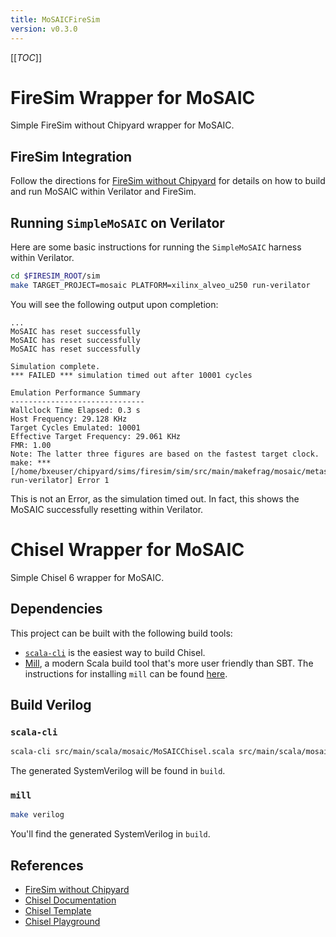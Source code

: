```yaml
---
title: MoSAICFireSim
version: v0.3.0
---
```


[[_TOC_]]

# FireSim Wrapper for MoSAIC

Simple FireSim without Chipyard wrapper for MoSAIC.

## FireSim Integration

<!-- To integrate the Chisel Wrapper for MoSAIC with FireSim, make sure you have `$FIRESIM_ROOT` defined in your environment. `$FIRESIM_ROOT` points to where your FireSim checkout is located in your environment.

```bash
# Make sure $FIRESIM_ROOT is defined
./firesim-install.sh
``` -->

Follow the directions for [FireSim without Chipyard](https://docs.fires.im/en/main/Advanced-Usage/FireSim-without-Chipyard.html) for details on how to build and run MoSAIC within Verilator and FireSim.

## Running `SimpleMoSAIC` on Verilator

Here are some basic instructions for running the `SimpleMoSAIC` harness within Verilator.

```bash
cd $FIRESIM_ROOT/sim
make TARGET_PROJECT=mosaic PLATFORM=xilinx_alveo_u250 run-verilator
```

You will see the following output upon completion:

```text
...
MoSAIC has reset successfully
MoSAIC has reset successfully
MoSAIC has reset successfully

Simulation complete.
*** FAILED *** simulation timed out after 10001 cycles

Emulation Performance Summary
------------------------------
Wallclock Time Elapsed: 0.3 s
Host Frequency: 29.128 KHz
Target Cycles Emulated: 10001
Effective Target Frequency: 29.061 KHz
FMR: 1.00
Note: The latter three figures are based on the fastest target clock.
make: *** [/home/bxeuser/chipyard/sims/firesim/sim/src/main/makefrag/mosaic/metasim.mk:16: run-verilator] Error 1
```

This is not an Error, as the simulation timed out. In fact, this shows the MoSAIC successfully resetting within Verilator.

# Chisel Wrapper for MoSAIC

Simple Chisel 6 wrapper for MoSAIC.

## Dependencies

This project can be built with the following build tools:

- [`scala-cli`](https://scala-cli.virtuslab.org/install) is the easiest way to build Chisel.
- [Mill](https://mill-build.com/), a modern Scala build tool that's more user friendly than SBT. The instructions for installing `mill` can be found [here](https://www.chisel-lang.org/docs/installation#mill).

## Build Verilog

### `scala-cli`

```bash
scala-cli src/main/scala/mosaic/MoSAICChisel.scala src/main/scala/mosaic/MoSAICIO.scala src/main/scala/mosaic/mosaic.scala
```

The generated SystemVerilog will be found in `build`.

### `mill`

```bash
make verilog
```

You'll find the generated SystemVerilog in `build`.

## References

- [FireSim without Chipyard](https://docs.fires.im/en/main/Advanced-Usage/FireSim-without-Chipyard.html)
- [Chisel Documentation](https://www.chisel-lang.org/docs)
- [Chisel Template](https://github.com/chipsalliance/chisel-template)
- [Chisel Playground](https://github.com/OSCPU/chisel-playground)

